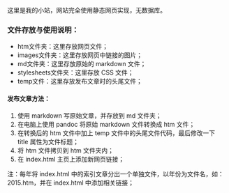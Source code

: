 这里是我的小站，网站完全使用静态网页实现，无数据库。

### 文件存放与使用说明：

+ htm文件夹：这里存放网页文件；
+ images文件夹：这里存放网页中链接的图片；
+ md文件夹：这里存放原始的 markdown 文件；
+ stylesheets文件夹：这里存放 CSS 文件；
+ temp文件：这里存放发布文章时的头尾文件；

#### 发布文章方法：

1. 使用 markdown 写原始文章，并存放到 md 文件夹；
2. 在电脑上使用 pandoc 将原始 markdown 文件转换成 htm 文件；
3. 在转换后的 htm 文件中加上 temp 文件中的头尾文件代码，最后修改一下 title 属性为文件标题；
4. 将 htm 文件拷贝到 htm 文件夹内；
5. 在 index.html 主页上添加新网页链接；

注：每年将 index.html 中的索引文章分出一个单独文件，以年份为文件名，如：2015.htm，并在 index.html 中添加相关链接；
